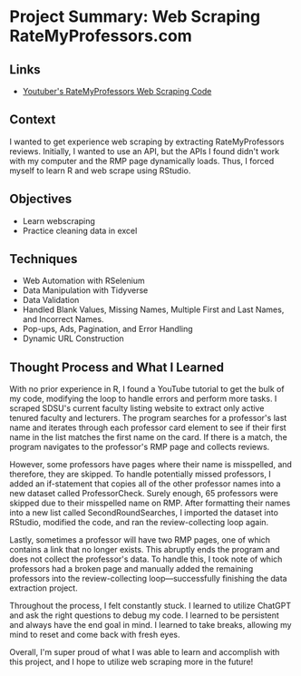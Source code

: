 # Project Summary: Web Scraping RateMyProfessors.com
## Links
- [Youtuber's RateMyProfessors Web Scraping Code](https://github.com/ggSamoora/TutorialsBySamoora/blob/main/rate_my_professor_script.Rmd)
## Context
I wanted to get experience web scraping by extracting RateMyProfessors reviews. Initially, I wanted to use an API, but the APIs I found didn't work with my computer and the RMP page dynamically loads. Thus, I forced myself to learn R and web scrape using RStudio. 
## Objectives
- Learn webscraping
- Practice cleaning data in excel
## Techniques
- Web Automation with RSelenium
- Data Manipulation with Tidyverse
- Data Validation
- Handled Blank Values, Missing Names, Multiple First and Last Names, and Incorrect Names.
- Pop-ups, Ads, Pagination, and Error Handling
- Dynamic URL Construction
## Thought Process and What I Learned
With no prior experience in R, I found a YouTube tutorial to get the bulk of my code, modifying the loop to handle errors and perform more tasks. I scraped SDSU's current faculty listing website to extract only active tenured faculty and lecturers. The program searches for a professor's last name and iterates through each professor card element to see if their first name in the list matches the first name on the card. If there is a match, the program navigates to the professor's RMP page and collects reviews.

However, some professors have pages where their name is misspelled, and therefore, they are skipped. To handle potentially missed professors, I added an if-statement that copies all of the other professor names into a new dataset called ProfessorCheck. Surely enough, 65 professors were skipped due to their misspelled name on RMP. After formatting their names into a new list called SecondRoundSearches, I imported the dataset into RStudio, modified the code, and ran the review-collecting loop again.

Lastly, sometimes a professor will have two RMP pages, one of which contains a link that no longer exists. This abruptly ends the program and does not collect the professor's data. To handle this, I took note of which professors had a broken page and manually added the remaining professors into the review-collecting loop—successfully finishing the data extraction project.

Throughout the process, I felt constantly stuck. I learned to utilize ChatGPT and ask the right questions to debug my code. I learned to be persistent and always have the end goal in mind. I learned to take breaks, allowing my mind to reset and come back with fresh eyes.

Overall, I'm super proud of what I was able to learn and accomplish with this project, and I hope to utilize web scraping more in the future!
